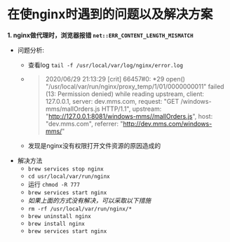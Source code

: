 # 在使nginx时遇到的问题以及解决方案
**1. nginx做代理时，浏览器报错 `net::ERR_CONTENT_LENGTH_MISMATCH`**
- 问题分析:
    - 查看log `tail -f /usr/local/var/log/nginx/error.log`
    - > 2020/06/29 21:13:29 [crit] 66457#0: *29 open() "/usr/local/var/run/nginx/proxy_temp/1/01/0000000011" failed (13: Permission denied) while reading upstream, client: 127.0.0.1, server: dev.mms.com, request: "GET /windows-mms/mallOrders.js HTTP/1.1", upstream: "http://127.0.0.1:8081/windows-mms//mallOrders.js", host: "dev.mms.com", referrer: "http://dev.mms.com/windows-mms/"

    - 发现是nginx没有权限打开文件资源的原因造成的
- 解决方法
    - `brew services stop nginx`
    - `cd usr/local/var/run/nginx`
    - 运行 `chmod -R 777`
    - `brew services start nginx`
    - *如果上面的方式没有解决，可以采取以下措施*
    - `rm -rf /usr/local/var/run/nginx/*`
    - `brew uninstall nginx`
    - `brew install nginx`
    - `brew services start nginx`

